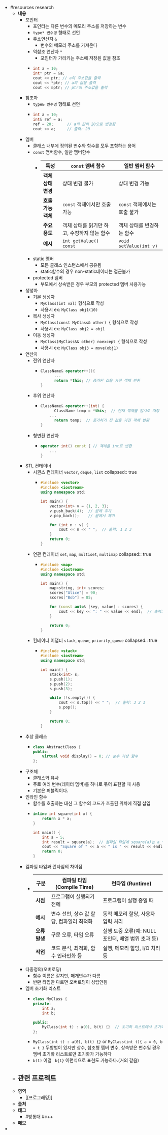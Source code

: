 - #resources research
	- **내용**
		- 포인터
			- 포인터는 다른 변수의 메모리 주소를 저장하는 변수
			- `type* 변수명` 형태로 선언
			- 주소연산자 `&`
				- 변수의 메모리 주소를 가져온다
			- 역참조 연산자 `*`
				- 포인터가 가리키는 주소에 저장된 값을 참조
			- ```c++
			  int a = 10;
			  int* ptr = &a; 
			  cout << ptr; // a의 주소값을 출력
			  cout << *ptr; // a의 값을 출력
			  cout << &ptr; // ptr의 주소값을 출력
			  ```
		- 참조자
			- `type& 변수명` 형태로 선언
			- ```c++
			  int a = 10;
			  int& ref = a;
			  ref = 20;      // a의 값이 20으로 변경됨
			  cout << a;     // 출력: 20
			  ```
		- 멤버
			- 클래스 내부에 정의된 변수와 함수를 모두 포함하는 용어
			- `const` 맴버함수, 일만 맴버함수
				- | 특성 | `const` 멤버 함수 | 일반 멤버 함수 |
				  | ---- | ---- | ---- |
				  | **객체 상태 변경** | 상태 변경 불가 | 상태 변경 가능 |
				  | **호출 가능 객체** | `const` 객체에서만 호출 가능 | `const` 객체에서는 호출 불가 |
				  | **주요 용도** | 객체 상태를 읽기만 하고, 수정하지 않는 함수 | 객체 상태를 변경하는 함수 |
				  | **예시** | `int getValue() const` | `void setValue(int v)` |
			- static 멤버
				- 모든 클래스 인스턴스에서 공유됨
				- static함수의 경우 non-static데이터는 접근불가
			- protected 멤버
				- 부모에서 상속받은 경우 부모의 protected 멤버 사용가능
		- 생성자
			- 기본 생성자
				- `MyClass(int val)` 형식으로 작성
				- 사용시 ex: `MyClass obj1(10)`
			- 복사 생성자
				- `MyClass(const MyClass& other) {` 형식으로 작성
				- 사용시 ex: `MyClass obj2 = obj1`
			- 이동 생성자
				- `MyClass(MyClass&& other) noexcept {` 형식으로 작성
				- 사용시 ex: `MyClass obj3 = move(obj1)`
		- 연산자
			- 전위 연산자
				- ```c++
				  ClassName& operator++(){
				    	...
				    	return *this; // 증가된 값을 가진 객체 반환
				  }
				  ```
			- 후위 연산자
				- ```c++
				  ClassName& operator++(int) {
				    	ClassName temp = *this;  // 현재 객체를 임시로 저장
				      ...
				    	return temp;  // 증가하기 전 값을 가진 객체 반환
				  }
				  ```
			- 형변환 연산자
				- ```c++
				  operator int() const { // 객체를 int로 변환
				      ...
				  }
				  ```
		- STL 컨테이너
			- 시퀀스 컨테이너 `vector`, `deque`, `list`
			  collapsed:: true
				- ```c++
				  #include <vector>
				  #include <iostream>
				  using namespace std;
				  
				  int main() {
				      vector<int> v = {1, 2, 3};
				      v.push_back(4);  // 끝에 추가
				      v.pop_back();    // 끝에서 제거
				  
				      for (int n : v) {
				          cout << n << " ";  // 출력: 1 2 3
				      }
				      return 0;
				  }
				  ```
			- 연관 컨테이너 `set`, `map`, `multiset`, `multimap`
			  collapsed:: true
				- ```c++
				  #include <map>
				  #include <iostream>
				  using namespace std;
				  
				  int main() {
				      map<string, int> scores;
				      scores["Alice"] = 90;
				      scores["Bob"] = 85;
				  
				      for (const auto& [key, value] : scores) {
				          cout << key << ": " << value << endl;  // 출력: Alice: 90, Bob: 85
				      }
				  
				      return 0;
				  }
				  ```
			- 컨테이너 어댑터 `stack`, `queue`, `priority_queue`
			  collapsed:: true
				- ```c++
				  #include <stack>
				  #include <iostream>
				  using namespace std;
				  
				  int main() {
				      stack<int> s;
				      s.push(1);
				      s.push(2);
				      s.push(3);
				  
				      while (!s.empty()) {
				          cout << s.top() << " ";  // 출력: 3 2 1
				          s.pop();
				      }
				  
				      return 0;
				  }
				  ```
		- 추상 클래스
			- ```c++
			  class AbstractClass {
			  public:
			      virtual void display() = 0; // 순수 가상 함수
			  };
			  ```
		- 구조체
			- 클래스와 유사
			- 주로 여러 변수(데이터 멤버)를 하나로 묶어 표현할 때 사용
			- 기본은 퍼블릭이다.
		- 인라인 함수
			- 함수를 호출하는 대신 그 함수의 코드가 호출된 위치에 직접 삽입
			- ```c++
			  inline int square(int x) {
			      return x * x;
			  }
			  
			  int main() {
			      int a = 5;
			      int result = square(a);  // 컴파일 타임에 square(a)는 a * a 로 교체되서 실행됨
			      cout << "Square of " << a << " is " << result << endl;
			      return 0;
			  }
			  ```
		- 컴파일 타임과 런타임의 차이점
			- | 구분 | 컴파일 타임 (Compile Time) | 런타임 (Runtime) |
			  | ---- | ---- | ---- |
			  | **시점** | 프로그램이 실행되기 전에 | 프로그램이 실행 중일 때 |
			  | **예시** | 변수 선언, 상수 값 할당, 컴파일러 최적화 | 동적 메모리 할당, 사용자 입력 처리 |
			  | **오류 발생** | 구문 오류, 타입 오류 | 실행 도중 오류(예: NULL 포인터, 배열 범위 초과 등) |
			  | **작업** | 코드 분석, 최적화, 함수 인라인화 등 | 실행, 메모리 할당, I/O 처리 등 |
		- 다중정의(오버로딩)
			- 함수 이름은 같지만, 매개변수가 다름
			- 반환 타입만 다르면 오버로딩이 성립안됨
		- 멤버 초기화 리스트
			- ```c++
			  class MyClass {
			  private:
			      int a;
			      int b;
			  
			  public:
			      MyClass(int t) : a(0), b(t) {}  // 초기화 리스트에서 초기화
			  };
			  ```
			- `MyClass(int t) : a(0), b(t) {}` or `MyClass(int t){ a = 0, b = t }` 두방법이 있지만 상수, 참조형 멤버 변수, 상속받은 변수일 경우 멤버 초기화 리스트로만 초기화가 가능하다
			- `b(t)` 이걸 ` b{t}` 이런식으로 표현도 가능하다.(거의 같음)
	- **관련 프로젝트**
		-
	- **영역**
		- [[프로그래밍]]
	- **출처**
	- **태그**
		- #방통대 #c++
	- **메모**
-